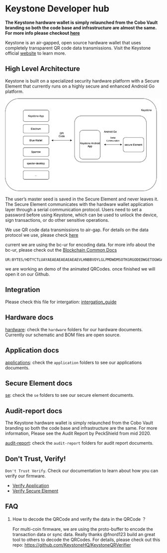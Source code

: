 # Keystone Developer hub

**The Keystone hardware wallet is simply relaunched from the Cobo Vault branding so both the code base and infrastructure are almost the same. For more info please checkout [here](https://blog.keyst.one/leaving-cobo-to-continue-the-cobo-vault-legacy-29bb2f8f026e)**


Keystone is an air-gapped, open source hardware wallet that uses completely transparent QR code data transmissions. Visit the Keystone official [website](https://keyst.one) to learn more.

## High Level Architecture
Keystone is built on a specialized security hardware platform with a Secure Element that currently runs on a highly secure and enhanced Android Go platform.

![Keystone Hight Level Architecture](./system-arch-chart.png)

The user’s master seed is saved in the Secure Element and never leaves it. The Secure Element communicates with the hardware wallet application layer through a serial communication protocol. Users need to set a password before using Keystone, which can be used to unlock the device, sign transactions, or do other sensitive operations.

We use QR code data transmissions to air-gap. For details on the data protocol we use, please check [here](https://github.com/KeystoneHQ/crypto-coin-message-protocol)

current we are using the bc-ur for encoding data. for more info about the bc-ur, please check out the [Blockchain Common Docs](https://github.com/BlockchainCommons/Research/blob/master/papers/bcr-2020-005-ur.md)


```
UR:BYTES/HDTYCTLUAYAEAEAEAEAEAEAEVLHNBBVOYLGLPMDWDMSOTKGRGODEDWGETOGWGAMDNYSRSPSEDESSHSIMIEJTVSJZHNJTDETLSBSPTLSKSPSKWPBBVODWRTDETLRTSPSKWEPYJLIDPTPLJLAEFWFWYTBZAHONGAIYDMSWNLDSIYMEDSSWSEJTINHKPLGLMECFPTGLUESWGADAMERNFPRHMTTOINGACMCLDADSRNOLGLIHLNIYDAMNFEKBGLVWOLMNCLKBMDHYVYHKDTSORNMDFMBZYTTODTCKVYCLIHRHSWLDTAVAHKFGGLVYLDSOLPOLFMVWDSVACMLDMEOYPTMNFPYTMERHDSDTIHLDLYWLHYGLMNWYSKGABGLKCYBWZCLKLRVTGLKODPDMGLSNDNSOGSSFADAEJYLDJLCXSOAEAEAEASYTSKAS
```

we are working an demo of the animated QRCodes. once finished we will open it on our Github.

## Integration
Please check this file for intergation: [intergation_guide](./Integration_guide.md)

## Hardware docs
[hardware](./hardware): check the `hardware` folders for our hardware documents. Currently our schematic and BOM files are open source.

## Application docs
[applications](./application): check the `application` folders to see our applications documents.

## Secure Element docs
[se](./se): check the `se` folders to see our secure element documents.

## Audit-report docs
The Keystone hardware wallet is simply relaunched from the Cobo Vault branding so both the code base and infrastructure are the same. For more information, Please see the Audit Report by PeckShield from mid 2020.

[audit-report](./audit-report): check the `audit-report` folders for audit report documents.

## Don't Trust, Verify!
`Don't Trust Verify`. Check our documentation to learn about how you can verify our firmware.
- [Verify Application](./application/Keystone_Application_Update_Package_Verification.md)
- [Verify Secure Element](./se/Keystone_SE_Firmware_Update_Package_Verification.md)


## FAQ
1. How to decode the QRCode and verify the data in the QRCode ？ 

    For multi-coin firmware, we are using the proto-buffer to encode the transaction data or sync data. Really thanks @fnord123 build an great tool to others to decode the QRCodes.
    For details, please check out this repo: https://github.com/KeystoneHQ/KeystoneQRVerifier
